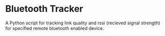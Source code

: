 # Bluetooth Tracker
A Python script for tracking link quality and rssi (recieved signal strength) for specified remote bluetooth enabled device.
